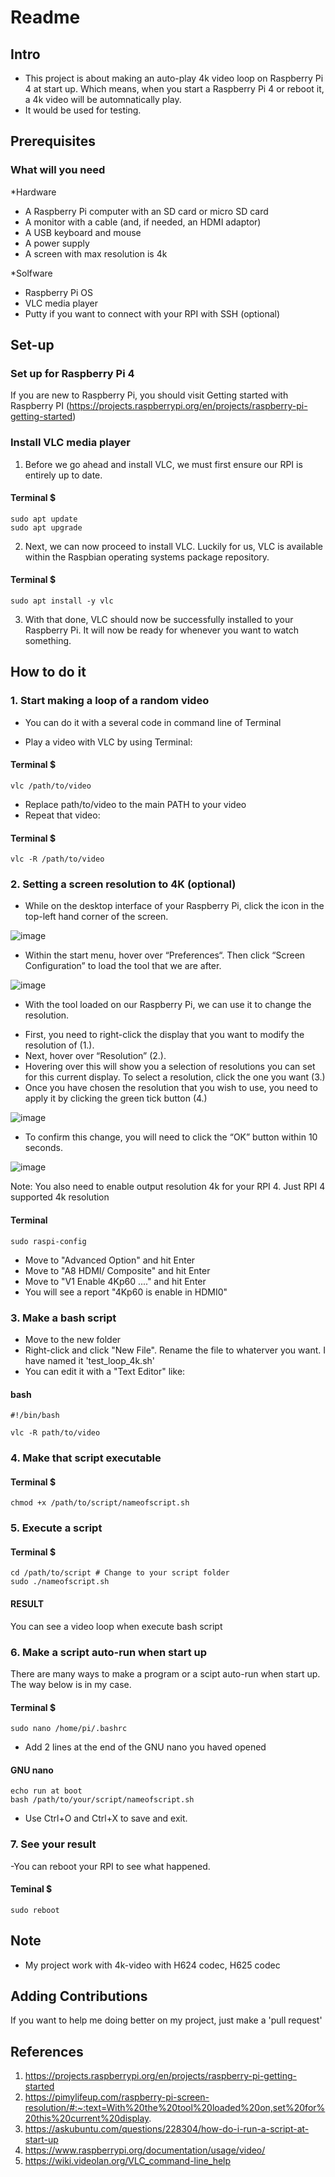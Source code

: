 # Readme

## Intro
- This project is about making an auto-play 4k video loop on Raspberry Pi 4 at start up. Which means, when you start a Raspberry Pi 4 or reboot it, a 4k video will be automnatically play. 
- It would be used for testing.

## Prerequisites
### What will you need
*Hardware
- A Raspberry Pi computer with an SD card or micro SD card
- A monitor with a cable (and, if needed, an HDMI adaptor)
- A USB keyboard and mouse
- A power supply
- A screen with max resolution is 4k

*Solfware
- Raspberry Pi OS
- VLC media player
- Putty if you want to connect with your RPI with SSH (optional)

## Set-up 
### Set up for Raspberry Pi 4
If you are new to Raspberry Pi, you should visit Getting started with Raspberry PI (https://projects.raspberrypi.org/en/projects/raspberry-pi-getting-started)

### Install VLC media player
1. Before we go ahead and install VLC, we must first ensure our RPI is entirely up to date.
#### Terminal $
    sudo apt update
    sudo apt upgrade
2. Next, we can now proceed to install VLC. Luckily for us, VLC is available within the Raspbian operating systems package repository.
#### Terminal $
    sudo apt install -y vlc
3. With that done, VLC should now be successfully installed to your Raspberry Pi. It will now be ready for whenever you want to watch something.

## How to do it
### 1. Start making a loop of a random video
* You can do it with a several code in command line of Terminal
- Play a video with VLC by using Terminal:
#### Terminal $
    vlc /path/to/video
- Replace path/to/video to the main PATH to your video
- Repeat that video:
#### Terminal $
    vlc -R /path/to/video

### 2. Setting a screen resolution to 4K (optional)
- While on the desktop interface of your Raspberry Pi, click the icon in the top-left hand corner of the screen.

![image](https://user-images.githubusercontent.com/80090701/110094503-7aafab00-7dce-11eb-8101-1196eb4c0451.png)
- Within the start menu, hover over “Preferences“. Then click “Screen Configuration” to load the tool that we are after.

![image](https://user-images.githubusercontent.com/80090701/110094582-9024d500-7dce-11eb-9a05-bba2ce12e4b8.png)
- With the tool loaded on our Raspberry  Pi, we can use it to change the resolution.
* First, you need to right-click the display that you want to modify the resolution of (1.).
* Next, hover over “Resolution” (2.).
* Hovering over this will show you a selection of resolutions you can set for this current display. To select a resolution, click the one you want (3.)
* Once you have chosen the resolution that you wish to use, you need to apply it by clicking the green tick button (4.)

![image](https://user-images.githubusercontent.com/80090701/110094759-c19da080-7dce-11eb-9a33-dcc594975726.png)
- To confirm this change, you will need to click the “OK” button within 10 seconds.

![image](https://user-images.githubusercontent.com/80090701/110094821-d4b07080-7dce-11eb-9a85-078ed0961175.png)

Note: You also need to enable output resolution 4k for your RPI 4. Just RPI 4 supported 4k resolution
#### Terminal 
    sudo raspi-config
- Move to "Advanced Option" and hit Enter
- Move to "A8 HDMI/ Composite" and hit Enter
- Move to "V1 Enable 4Kp60 ...." and hit Enter
- You will see a report "4Kp60 is enable in HDMI0"

### 3. Make a bash script
- Move to the new folder
- Right-click and click "New File". Rename the file to whaterver you want. I have named it 'test_loop_4k.sh'
- You can edit it with a "Text Editor" like:
#### bash
    #!/bin/bash
    
    vlc -R path/to/video
    
### 4. Make that script executable
#### Terminal $
    chmod +x /path/to/script/nameofscript.sh

### 5. Execute a script
#### Terminal $
    cd /path/to/script # Change to your script folder
    sudo ./nameofscript.sh

#### RESULT 
You can see a video loop when execute bash script

### 6. Make a script auto-run when start up
There are many ways to make a program or a scipt auto-run when start up.
The way below is in my case.
#### Terminal $
    sudo nano /home/pi/.bashrc
- Add 2 lines at the end of the GNU nano you haved opened
#### GNU nano
    echo run at boot
    bash /path/to/your/script/nameofscript.sh
- Use Ctrl+O and Ctrl+X to save and exit.

### 7. See your result
-You can reboot your RPI to see what happened.
#### Teminal $
    sudo reboot

## Note
- My project work with 4k-video with H624 codec, H625 codec

## Adding Contributions
If you want to help me doing better on my project, just make a 'pull request'

## References
1. https://projects.raspberrypi.org/en/projects/raspberry-pi-getting-started
2. https://pimylifeup.com/raspberry-pi-screen-resolution/#:~:text=With%20the%20tool%20loaded%20on,set%20for%20this%20current%20display.
3. https://askubuntu.com/questions/228304/how-do-i-run-a-script-at-start-up
4. https://www.raspberrypi.org/documentation/usage/video/
5. https://wiki.videolan.org/VLC_command-line_help
